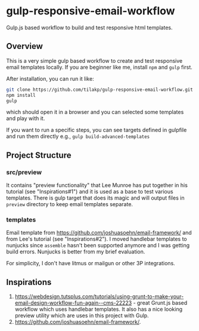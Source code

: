 # gulp-responsive-email-workflow
Gulp.js based workflow to build and test responsive html templates. 

## Overview

This is a very simple gulp based workflow to create and test responsive email templates locally. If you are beginner like me, install `npm` and `gulp` first.

After installation, you can run it like:
```bash
git clone https://github.com/tilakp/gulp-responsive-email-workflow.git
npm install
gulp
```
which should open it in a browser and you can selected some templates and play with it. 

If you want to run a specific steps, you can see targets defined in gulpfile and run them directly e.g., `gulp build-advanced-templates`

## Project Structure
### src/preview
It contains "preview functionality" that Lee Munroe has put together in his tutorial (see "Inspirations#1") and it is used as a base to test various templates. There is gulp target that does its magic and will output files in `preview` directory to keep email templates separate. 

### templates 
Email template from https://github.com/joshuasoehn/email-framework/ and from Lee's tutorial (see "Inspirations#2"). I moved handlebar templates to nunjucks since `assemble` hasn't been supported anymore and I was getting build errors. Nunjucks is better from my brief evaluation. 

For simplicity, I don't have litmus or mailgun or other 3P integrations.

## Inspirations

1. https://webdesign.tutsplus.com/tutorials/using-grunt-to-make-your-email-design-workflow-fun-again--cms-22223 - great Grunt.js based workflow which uses handlebar templates. It also has a nice looking preview utility which are uses in this project with Gulp. 
2. https://github.com/joshuasoehn/email-framework/.

